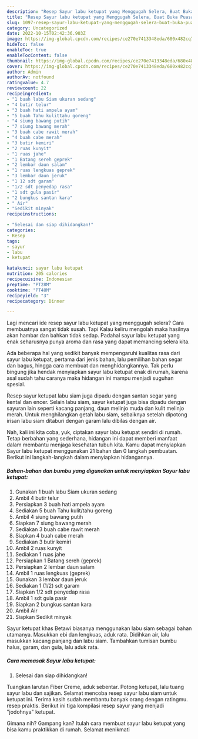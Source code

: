```yaml
---
description: "Resep Sayur labu ketupat yang Menggugah Selera, Buat Buka Puasa}"
title: "Resep Sayur labu ketupat yang Menggugah Selera, Buat Buka Puasa}"
slug: 1097-resep-sayur-labu-ketupat-yang-menggugah-selera-buat-buka-puasa
category: Uncategorized
date: 2022-10-15T02:42:36.903Z
image: https://img-global.cpcdn.com/recipes/ce270e7413348eda/680x482cq70/sayur-labu-ketupat-foto-resep-utama.jpg
hideToc: false
enableToc: true
enableTocContent: false
thumbnail: https://img-global.cpcdn.com/recipes/ce270e7413348eda/680x482cq70/sayur-labu-ketupat-foto-resep-utama.jpg
cover: https://img-global.cpcdn.com/recipes/ce270e7413348eda/680x482cq70/sayur-labu-ketupat-foto-resep-utama.jpg
author: Admin
authorAv: notfound
ratingvalue: 4.7
reviewcount: 22
recipeingredient:
- "1 buah labu Siam ukuran sedang"
- "4 butir telur"
- "3 buah hati ampela ayam"
- "5 buah Tahu kulittahu goreng"
- "4 siung bawang putih"
- "7 siung bawang merah"
- "3 buah cabe rawit merah"
- "4 buah cabe merah"
- "3 butir kemiri"
- "2 ruas kunyit"
- "1 ruas jahe"
- "1 Batang sereh geprek"
- "2 lembar daun salam"
- "1 ruas lengkuas geprek"
- "3 lembar daun jeruk"
- "1 12 sdt garam"
- "1/2 sdt penyedap rasa"
- "1 sdt gula pasir"
- "2 bungkus santan kara"
- " Air"
- "Sedikit minyak"
recipeinstructions:

- "Selesai dan siap dihidangkan!"
categories:
- Resep
tags:
- sayur
- labu
- ketupat

katakunci: sayur labu ketupat 
nutrition: 205 calories
recipecuisine: Indonesian
preptime: "PT28M"
cooktime: "PT48M"
recipeyield: "3"
recipecategory: Dinner

---
```



Lagi mencari ide resep sayur labu ketupat yang menggugah selera? Cara membuatnya sangat tidak susah. Tapi Kalau keliru mengolah maka hasilnya akan hambar dan bahkan tidak sedap. Padahal sayur labu ketupat yang enak seharusnya punya aroma dan rasa yang dapat memancing selera kita.


Ada beberapa hal yang sedikit banyak mempengaruhi kualitas rasa dari sayur labu ketupat, pertama dari jenis bahan, lalu pemilihan bahan segar dan bagus, hingga cara membuat dan menghidangkannya. Tak perlu bingung jika hendak menyiapkan sayur labu ketupat enak di rumah, karena asal sudah tahu caranya maka hidangan ini mampu menjadi suguhan spesial.

Resep sayur ketupat labu siam juga dipadu dengan santan segar yang kental dan encer. Selain labu siam, sayur ketupat juga bisa dipadu dengan sayuran lain seperti kacang panjang, daun melinjo muda dan kulit melinjo merah. Untuk menghilangkan getah labu siam, sebaiknya setelah dipotong irisan labu siam ditaburi dengan garam lalu dibilas dengan air.


Nah, kali ini kita coba, yuk, ciptakan sayur labu ketupat sendiri di rumah. Tetap berbahan yang sederhana, hidangan ini dapat memberi manfaat dalam membantu menjaga kesehatan tubuh kita. Kamu dapat menyiapkan Sayur labu ketupat menggunakan 21 bahan dan 0 langkah pembuatan. Berikut ini langkah-langkah dalam menyiapkan hidangannya.

<!--inarticleads1-->

##### Bahan-bahan dan bumbu yang digunakan untuk menyiapkan Sayur labu ketupat:

1. Gunakan 1 buah labu Siam ukuran sedang
1. Ambil 4 butir telur
1. Persiapkan 3 buah hati ampela ayam
1. Sediakan 5 buah Tahu kulit/tahu goreng
1. Ambil 4 siung bawang putih
1. Siapkan 7 siung bawang merah
1. Sediakan 3 buah cabe rawit merah
1. Siapkan 4 buah cabe merah
1. Sediakan 3 butir kemiri
1. Ambil 2 ruas kunyit
1. Sediakan 1 ruas jahe
1. Persiapkan 1 Batang sereh (geprek)
1. Persiapkan 2 lembar daun salam
1. Ambil 1 ruas lengkuas (geprek)
1. Gunakan 3 lembar daun jeruk
1. Sediakan 1 (1/2) sdt garam
1. Siapkan 1/2 sdt penyedap rasa
1. Ambil 1 sdt gula pasir
1. Siapkan 2 bungkus santan kara
1. Ambil  Air
1. Siapkan Sedikit minyak


Sayur ketupat khas Betawi biasanya menggunakan labu siam sebagai bahan utamanya. Masukkan ebi dan lengkuas, aduk rata. Didihkan air, lalu masukkan kacang panjang dan labu siam. Tambahkan tumisan bumbu halus, garam, dan gula, lalu aduk rata. 

<!--inarticleads2-->

##### Cara memasak Sayur labu ketupat:


1. Selesai dan siap dihidangkan!

Tuangkan larutan Fiber Creme, aduk sebentar. Potong ketupat, lalu tuang sayur labu dan sajikan. Selamat mencoba resep sayur labu siam untuk ketupat ini. Terima kasih sudah membantu banyak orang dengan ratingmu. resep praktis. Berikut ini tiga kompilasi resep sayur yang menjadi &#34;jodohnya&#34; ketupat. 

Gimana nih? Gampang kan? Itulah cara membuat sayur labu ketupat yang bisa kamu praktikkan di rumah. Selamat menikmati
